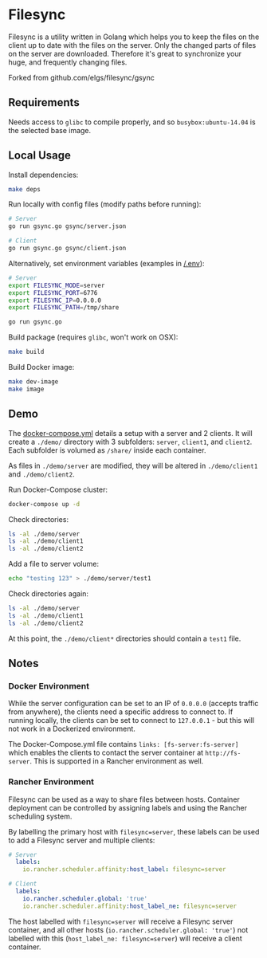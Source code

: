 # Filesync

Filesync is a utility written in Golang which helps you to keep the files on the client up to date with the files on the server. Only the changed parts of files on the server are downloaded. Therefore it's great to synchronize your huge, and frequently changing files.

Forked from github.com/elgs/filesync/gsync

## Requirements

Needs access to `glibc` to compile properly, and so `busybox:ubuntu-14.04` is the selected base image.

## Local Usage

Install dependencies:

```sh
make deps
```

Run locally with config files (modify paths before running):

```sh
# Server
go run gsync.go gsync/server.json

# Client
go run gsync.go gsync/client.json
```

Alternatively, set environment variables (examples in [/.env](/.env)):

```sh
# Server
export FILESYNC_MODE=server
export FILESYNC_PORT=6776
export FILESYNC_IP=0.0.0.0
export FILESYNC_PATH=/tmp/share

go run gsync.go
```

Build package (requires `glibc`, won't work on OSX):

```sh
make build
```

Build Docker image:

```sh
make dev-image
make image
```

## Demo

The [docker-compose.yml](/docker-compose.yml) details a setup with a server and 2 clients. It will create a `./demo/` directory with 3 subfolders: `server`, `client1`, and `client2`. Each subfolder is volumed as `/share/` inside each container.

As files in `./demo/server` are modified, they will be altered in `./demo/client1` and `./demo/client2`.

Run Docker-Compose cluster:

```sh
docker-compose up -d
```

Check directories:

```sh
ls -al ./demo/server
ls -al ./demo/client1
ls -al ./demo/client2
```

Add a file to server volume:

```sh
echo "testing 123" > ./demo/server/test1
```

Check directories again:

```sh
ls -al ./demo/server
ls -al ./demo/client1
ls -al ./demo/client2
```

At this point, the `./demo/client*` directories should contain a `test1` file.

## Notes

### Docker Environment

While the server configuration can be set to an IP of `0.0.0.0` (accepts traffic from anywhere), the clients need a specific address to connect to. If running locally, the clients can be set to connect to `127.0.0.1` - but this will not work in a Dockerized environment.

The Docker-Compose.yml file contains `links: [fs-server:fs-server]` which enables the clients to contact the server container at `http://fs-server`. This is supported in a Rancher environment as well.

### Rancher Environment

Filesync can be used as a way to share files between hosts. Container deployment can be controlled by assigning labels and using the Rancher scheduling system.

By labelling the primary host with `filesync=server`, these labels can be used to add a Filesync server and multiple clients:

```yml
# Server
  labels:
    io.rancher.scheduler.affinity:host_label: filesync=server

# Client
  labels:
    io.rancher.scheduler.global: 'true'
    io.rancher.scheduler.affinity:host_label_ne: filesync=server
```

The host labelled with `filesync=server` will receive a Filesync server container, and all other hosts (`io.rancher.scheduler.global: 'true'`) not labelled with this (`host_label_ne: filesync=server`) will receive a client container.
